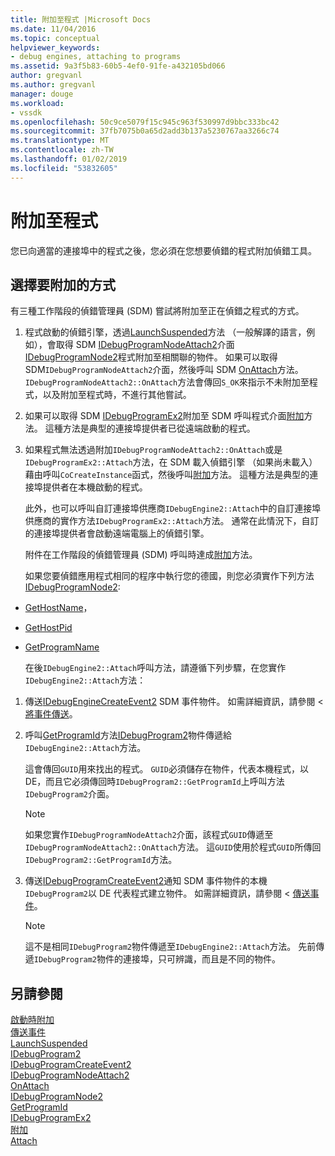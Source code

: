 ```yaml
---
title: 附加至程式 |Microsoft Docs
ms.date: 11/04/2016
ms.topic: conceptual
helpviewer_keywords:
- debug engines, attaching to programs
ms.assetid: 9a3f5b83-60b5-4ef0-91fe-a432105bd066
author: gregvanl
ms.author: gregvanl
manager: douge
ms.workload:
- vssdk
ms.openlocfilehash: 50c9ce5079f15c945c963f530997d9bbc333bc42
ms.sourcegitcommit: 37fb7075b0a65d2add3b137a5230767aa3266c74
ms.translationtype: MT
ms.contentlocale: zh-TW
ms.lasthandoff: 01/02/2019
ms.locfileid: "53832605"
---
```

# <a name="attach-to-the-program"></a>附加至程式
您已向適當的連接埠中的程式之後，您必須在您想要偵錯的程式附加偵錯工具。  
  
## <a name="choose-how-to-attach"></a>選擇要附加的方式  
 有三種工作階段的偵錯管理員 (SDM) 嘗試將附加至正在偵錯之程式的方式。 
  
1. 程式啟動的偵錯引擎，透過[LaunchSuspended](../../extensibility/debugger/reference/idebugenginelaunch2-launchsuspended.md)方法 （一般解譯的語言，例如），會取得 SDM [IDebugProgramNodeAttach2](../../extensibility/debugger/reference/idebugprogramnodeattach2.md)介面[IDebugProgramNode2](../../extensibility/debugger/reference/idebugprogramnode2.md)程式附加至相關聯的物件。 如果可以取得 SDM`IDebugProgramNodeAttach2`介面，然後呼叫 SDM [OnAttach](../../extensibility/debugger/reference/idebugprogramnodeattach2-onattach.md)方法。 `IDebugProgramNodeAttach2::OnAttach`方法會傳回`S_OK`來指示不未附加至程式，以及附加至程式時，不進行其他嘗試。  
  
2. 如果可以取得 SDM [IDebugProgramEx2](../../extensibility/debugger/reference/idebugprogramex2.md)附加至 SDM 呼叫程式介面[附加](../../extensibility/debugger/reference/idebugprogramex2-attach.md)方法。 這種方法是典型的連接埠提供者已從遠端啟動的程式。  
  
3. 如果程式無法透過附加`IDebugProgramNodeAttach2::OnAttach`或是`IDebugProgramEx2::Attach`方法，在 SDM 載入偵錯引擎 （如果尚未載入） 藉由呼叫`CoCreateInstance`函式，然後呼叫[附加](../../extensibility/debugger/reference/idebugengine2-attach.md)方法。 這種方法是典型的連接埠提供者在本機啟動的程式。  
  
    此外，也可以呼叫自訂連接埠供應商`IDebugEngine2::Attach`中的自訂連接埠供應商的實作方法`IDebugProgramEx2::Attach`方法。 通常在此情況下，自訂的連接埠提供者會啟動遠端電腦上的偵錯引擎。  
  
   附件在工作階段的偵錯管理員 (SDM) 呼叫時達成[附加](../../extensibility/debugger/reference/idebugengine2-attach.md)方法。  
  
   如果您要偵錯應用程式相同的程序中執行您的德國，則您必須實作下列方法[IDebugProgramNode2](../../extensibility/debugger/reference/idebugprogramnode2.md):  
  
- [GetHostName](../../extensibility/debugger/reference/idebugprogramnode2-gethostname.md)，  
  
- [GetHostPid](../../extensibility/debugger/reference/idebugprogramnode2-gethostpid.md)  
  
- [GetProgramName](../../extensibility/debugger/reference/idebugprogramnode2-getprogramname.md)  
  
  在後`IDebugEngine2::Attach`呼叫方法，請遵循下列步驟，在您實作`IDebugEngine2::Attach`方法：  
  
1.  傳送[IDebugEngineCreateEvent2](../../extensibility/debugger/reference/idebugenginecreateevent2.md) SDM 事件物件。 如需詳細資訊，請參閱 <<c0> [ 將事件傳送](../../extensibility/debugger/sending-events.md)。  
  
2.  呼叫[GetProgramId](../../extensibility/debugger/reference/idebugprogram2-getprogramid.md)方法[IDebugProgram2](../../extensibility/debugger/reference/idebugprogram2.md)物件傳遞給`IDebugEngine2::Attach`方法。  
  
     這會傳回`GUID`用來找出的程式。 `GUID`必須儲存在物件，代表本機程式，以 DE，而且它必須傳回時`IDebugProgram2::GetProgramId`上呼叫方法`IDebugProgram2`介面。  
  
    > [!NOTE]
    >  如果您實作`IDebugProgramNodeAttach2`介面，該程式`GUID`傳遞至`IDebugProgramNodeAttach2::OnAttach`方法。 這`GUID`使用於程式`GUID`所傳回`IDebugProgram2::GetProgramId`方法。  
  
3.  傳送[IDebugProgramCreateEvent2](../../extensibility/debugger/reference/idebugprogramcreateevent2.md)通知 SDM 事件物件的本機`IDebugProgram2`以 DE 代表程式建立物件。 如需詳細資訊，請參閱 <<c0> [ 傳送事件](../../extensibility/debugger/sending-events.md)。  
  
    > [!NOTE]
    >  這不是相同`IDebugProgram2`物件傳遞至`IDebugEngine2::Attach`方法。 先前傳遞`IDebugProgram2`物件的連接埠，只可辨識，而且是不同的物件。  
  
## <a name="see-also"></a>另請參閱  
 [啟動時附加](../../extensibility/debugger/launch-based-attachment.md)   
 [傳送事件](../../extensibility/debugger/sending-events.md)   
 [LaunchSuspended](../../extensibility/debugger/reference/idebugenginelaunch2-launchsuspended.md)   
 [IDebugProgram2](../../extensibility/debugger/reference/idebugprogram2.md)   
 [IDebugProgramCreateEvent2](../../extensibility/debugger/reference/idebugprogramcreateevent2.md)   
 [IDebugProgramNodeAttach2](../../extensibility/debugger/reference/idebugprogramnodeattach2.md)   
 [OnAttach](../../extensibility/debugger/reference/idebugprogramnodeattach2-onattach.md)   
 [IDebugProgramNode2](../../extensibility/debugger/reference/idebugprogramnode2.md)   
 [GetProgramId](../../extensibility/debugger/reference/idebugprogram2-getprogramid.md)   
 [IDebugProgramEx2](../../extensibility/debugger/reference/idebugprogramex2.md)   
 [附加](../../extensibility/debugger/reference/idebugprogramex2-attach.md)   
 [Attach](../../extensibility/debugger/reference/idebugengine2-attach.md)